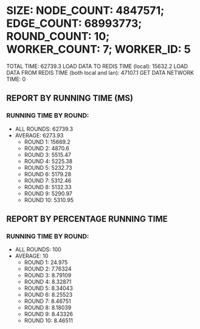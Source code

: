 
# SIZE: NODE_COUNT: 4847571; EDGE_COUNT: 68993773; ROUND_COUNT: 10; WORKER_COUNT: 7; WORKER_ID: 5
 TOTAL TIME: 62739.3
 LOAD DATA TO REDIS TIME (local): 15632.2
 LOAD DATA FROM REDIS TIME (both local and lan): 47107.1
 GET DATA NETWORK TIME: 0

## REPORT BY RUNNING TIME (MS)

 ### RUNNING TIME BY ROUND:

  + ALL ROUNDS: 62739.3
  + AVERAGE: 6273.93
     + ROUND 1: 15669.2
     + ROUND 2: 4870.6
     + ROUND 3: 5515.47
     + ROUND 4: 5225.38
     + ROUND 5: 5232.73
     + ROUND 6: 5179.28
     + ROUND 7: 5312.46
     + ROUND 8: 5132.33
     + ROUND 9: 5290.97
     + ROUND 10: 5310.95

## REPORT BY PERCENTAGE RUNNING TIME

 ### RUNNING TIME BY ROUND:

  + ALL ROUNDS: 100
  + AVERAGE: 10
     + ROUND 1: 24.975
     + ROUND 2: 7.76324
     + ROUND 3: 8.79109
     + ROUND 4: 8.32871
     + ROUND 5: 8.34043
     + ROUND 6: 8.25523
     + ROUND 7: 8.46751
     + ROUND 8: 8.18039
     + ROUND 9: 8.43326
     + ROUND 10: 8.46511

